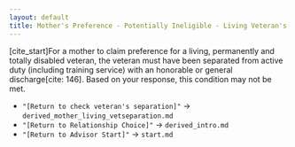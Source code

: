 ```yaml
---
layout: default
title: Mother's Preference - Potentially Ineligible - Living Veteran's Separation
---
```


[cite_start]For a mother to claim preference for a living, permanently and totally disabled veteran, the veteran must have been separated from active duty (including training service) with an honorable or general discharge[cite: 146]. Based on your response, this condition may not be met.

*   `"[Return to check veteran's separation]"` -> `derived_mother_living_vetseparation.md`
*   `"[Return to Relationship Choice]"` -> `derived_intro.md`
*   `"[Return to Advisor Start]"` -> `start.md`
